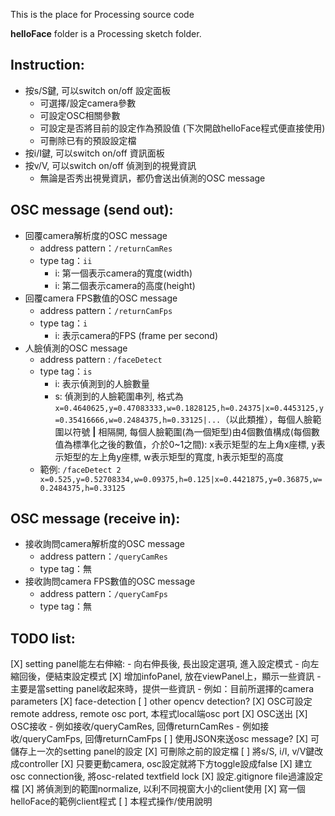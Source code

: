 This is the place for Processing source code

**helloFace** folder is a Processing sketch folder.


Instruction:
------------
- 按s/S鍵, 可以switch on/off 設定面板
	- 可選擇/設定camera參數
	- 可設定OSC相關參數
	- 可設定是否將目前的設定作為預設值 (下次開啟helloFace程式便直接使用)
	- 可刪除已有的預設設定檔
- 按i/I鍵, 可以switch on/off 資訊面板
- 按v/V, 可以switch on/off 偵測到的視覺資訊
	- 無論是否秀出視覺資訊，都仍會送出偵測的OSC message



OSC message (send out):
-----------------------
- 回覆camera解析度的OSC message
	- address pattern：`/returnCamRes`
	- type tag：`ii`
		- i: 第一個表示camera的寬度(width)
		- i: 第二個表示camera的高度(height)
- 回覆camera FPS數值的OSC message
	- address pattern：`/returnCamFps`
	- type tag：`i`
		- i: 表示camera的FPS (frame per second)
- 人臉偵測的OSC message
	- address pattern : `/faceDetect`
	- type tag：`is`
		- i: 表示偵測到的人臉數量
		- s: 偵測到的人臉範圍串列, 格式為 `x=0.4640625,y=0.47083333,w=0.1828125,h=0.24375|x=0.4453125,y=0.35416666,w=0.2484375,h=0.33125|...`（以此類推），每個人臉範圍以符號 **|** 相隔開, 每個人臉範圍(為一個矩型)由4個數值構成(每個數值為標準化之後的數值，介於0~1之間): x表示矩型的左上角x座標, y表示矩型的左上角y座標, w表示矩型的寬度, h表示矩型的高度
	- 範例: `/faceDetect 2 x=0.525,y=0.52708334,w=0.09375,h=0.125|x=0.4421875,y=0.36875,w=0.2484375,h=0.33125`



OSC message (receive in):
-------------------------
- 接收詢問camera解析度的OSC message
	- address pattern：`/queryCamRes`
	- type tag：無
- 接收詢問camera FPS數值的OSC message
	- address pattern：`/queryCamFps`
	- type tag：無




TODO list:
------------
[X] setting panel能左右伸縮: 
	- 向右伸長後, 長出設定選項, 進入設定模式
	- 向左縮回後，便結束設定模式
[X] 增加infoPanel, 放在viewPanel上，顯示一些資訊
	- 主要是當setting panel收起來時，提供一些資訊
	- 例如：目前所選擇的camera parameters
[X] face-detection
[ ] other opencv detection?
[X] OSC可設定remote address, remote osc port, 本程式local端osc port
[X] OSC送出
[X] OSC接收
	- 例如接收/queryCamRes, 回傳returnCamRes
	- 例如接收/queryCamFps, 回傳returnCamFps
[ ] 使用JSON來送osc message?
[X] 可儲存上一次的setting panel的設定
[X] 可刪除之前的設定檔
[ ] 將s/S, i/I, v/V鍵改成controller
[X] 只要更動camera, osc設定就將下方toggle設成false
[X] 建立osc connection後, 將osc-related textfield lock
[X] 設定.gitignore file過濾設定檔
[X] 將偵測到的範圍normalize, 以利不同視窗大小的client使用
[X] 寫一個helloFace的範例client程式
[ ] 本程式操作/使用說明

